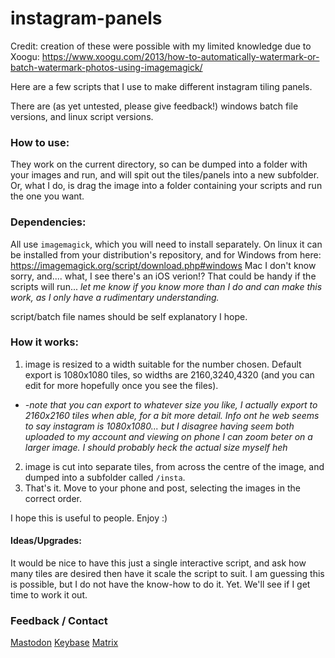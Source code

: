 # instagram-panels

Credit: creation of these were possible with my limited knowledge due to Xoogu: https://www.xoogu.com/2013/how-to-automatically-watermark-or-batch-watermark-photos-using-imagemagick/ 

Here are a few scripts that I use to make different instagram tiling panels.

There are (as yet untested, please give feedback!) windows batch file versions, and linux script versions.

### How to use:
They work on the current directory, so can be dumped into a folder with your images and run, and will spit out the tiles/panels into a new subfolder. Or, what I do, is drag the image into a folder containing your scripts and run the one you want.

### Dependencies:
All use `imagemagick`, which you will need to install separately.
On linux it can be installed from your distribution's repository, and for Windows from here: https://imagemagick.org/script/download.php#windows
Mac I don't know sorry, and.... what, I see there's an iOS verion!? That could be handy if the scripts will run...
 *let me know if you know more than I do and can make this work, as I only have a rudimentary understanding.*

script/batch file names should be self explanatory I hope.
### How it works:
1. image is resized to a width suitable for the number chosen. Default export is 1080x1080 tiles, so widths are 2160,3240,4320 (and you can edit for more hopefully once you see the files).
* *-note that you can export to whatever size you like, I actually export to 2160x2160 tiles when able, for a bit more detail. Info ont he web seems to say instagram is 1080x1080... but I disagree having seem both uploaded to my account and viewing on phone I can zoom beter on a larger image. I should probably heck the actual size myself heh*
2. image is cut into separate tiles, from across the centre of the image, and dumped into a subfolder called `/insta`.
3. That's it. Move to your phone and post, selecting the images in the correct order.

I hope this is useful to people. Enjoy :)

#### Ideas/Upgrades:
It would be nice to have this just a single interactive script, and ask how many tiles are desired then have it scale the script to suit. I am guessing this is possible, but I do not have the know-how to do it. Yet. We'll see if I get time to work it out.

### Feedback / Contact
[Mastodon](https://mastodon.nz/@swansinflight)
[Keybase](https://keybase.io/swansinflight)
[Matrix](https://riot.im/app/#/user/@rtwx:matrix.org?action=chat)

